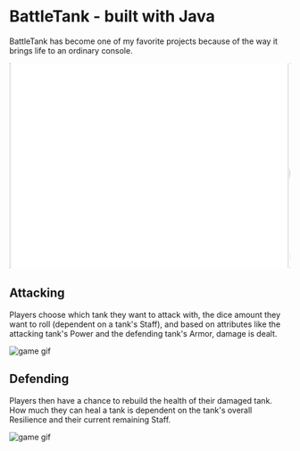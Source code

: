 # BattleTank - built with Java

BattleTank has become one of my favorite projects because of the way it brings life to an ordinary console.

![game gif](images/game.gif)

## Attacking
Players choose which tank they want to attack with, the dice amount they want to roll (dependent on a tank's Staff), and based on attributes like the attacking tank's Power and the defending tank's Armor, damage is dealt.

![game gif](images/attacking.gif)

## Defending
Players then have a chance to rebuild the health of their damaged tank. How much they can heal a tank is dependent on the tank's overall Resilience and their current remaining Staff.

![game gif](images/defending.gif)
